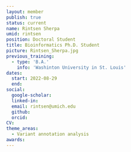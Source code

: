 ```yaml
---
layout: member
publish: true
status: current
name: Rintsen Sherpa
umid: rintsen
position: Doctoral Student
title: Bioinformatics Ph.D. Student 
picture: Rintsen_Sherpa.jpg
previous_training:
  - type: 'B.A.'
    info: 'Washinton University in St. Louis'
dates:
  start: 2022-08-29
  end: 
social: 
  google-scholar: 
  linked-in: 
  email: rintsen@umich.edu
  github:
  orcid:
CV: 
theme_areas:
  - Variant annotation analysis
awards:
---
```


